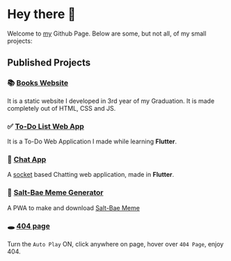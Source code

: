 # Hey there 👋
Welcome to [my](https://github.com/gaurav-12) Github Page. Below are some, but not all, of my small projects:

## Published Projects
### 📚 [Books Website](https://gaurav-12.github.io/books_website/)
It is a static website I developed in 3rd year of my Graduation. It is made completely out of HTML, CSS and JS.

### ✅ [To-Do List Web App](https://gaurav-12.github.io/todo_list/#/)
It is a To-Do Web Application I made while learning **Flutter**.

### 💬 [Chat App](https://gaurav-12.github.io/chat_app)
A [socket](https://socket.io/) based Chatting web application, made in **Flutter**.

### 🧂 [Salt-Bae Meme Generator](https://gaurav-12.github.io/salt-bae)
A PWA to make and download [Salt-Bae Meme](https://knowyourmeme.com/memes/salt-bae)

### 🕳 [404 page](https://gaurav-12.github.io/sdfasfasfsdfasdkfsdjfskfksd)
Turn the `Auto Play` ON, click anywhere on page, hover over `404 Page`, enjoy 404.
